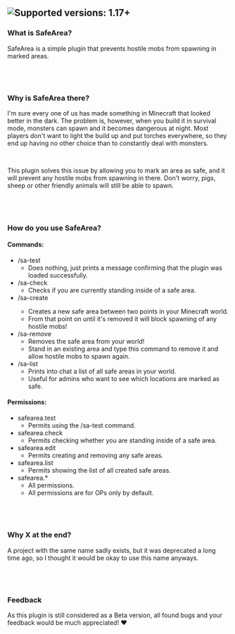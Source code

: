 ![Supported versions: 1.17+](https://img.shields.io/badge/supported%20versions-1.17%2B-green)
---
### What is SafeArea?
SafeArea is a simple plugin that prevents hostile mobs from spawning in marked areas.

 
---
### Why is SafeArea there?
I'm sure every one of us has made something in Minecraft that looked better in the dark. The problem is, however, when you build it in survival mode, monsters can spawn and it becomes dangerous at night. Most players don't want to light the build up and put torches everywhere, so they end up having no other choice than to constantly deal with monsters.

 

This plugin solves this issue by allowing you to mark an area as safe, and it will prevent any hostile mobs from spawning in there. Don't worry, pigs, sheep or other friendly animals will still be able to spawn.

 
---
### How do you use SafeArea?
#### Commands:
- /sa-test
    - Does nothing, just prints a message confirming that the plugin was loaded successfully.
- /sa-check
    - Checks if you are currently standing inside of a safe area.
- /sa-create <x1> <y1> <z1> <x2> <y2> <z2>
    - Creates a new safe area between two points in your Minecraft world.
    - From that point on until it's removed it will block spawning of any hostile mobs!
- /sa-remove
    - Removes the safe area from your world!
    - Stand in an existing area and type this command to remove it and allow hostile mobs to spawn again.
- /sa-list
    - Prints into chat a list of all safe areas in your world.
    - Useful for admins who want to see which locations are marked as safe.
#### Permissions:
- safearea.test
    - Permits using the /sa-test command.
- safearea.check
    - Permits checking whether you are standing inside of a safe area.
- safearea.edit
    - Permits creating and removing any safe areas.
- safearea.list
    - Permits showing the list of all created safe areas.
- safearea.*
    - All permissions.
    - All permissions are for OPs only by default.

 
---
### Why X at the end?
A project with the same name sadly exists, but it was deprecated a long time ago, so I thought it would be okay to use this name anyways.

 
---
### Feedback
As this plugin is still considered as a Beta version, all found bugs and your feedback would be much appreciated! ♥
